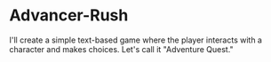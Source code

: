 # Advancer-Rush
I'll create a simple text-based game where the player interacts with a character and makes choices. Let's call it "Adventure Quest."
